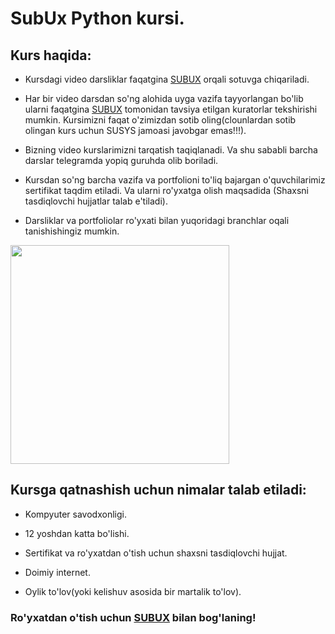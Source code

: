 # SubUx Python kursi.

## Kurs haqida:

* Kursdagi video darsliklar faqatgina <a href="https://t.me/subux/">SUBUX</a> orqali sotuvga chiqariladi.

* Har bir video darsdan so'ng alohida uyga vazifa tayyorlangan bo'lib ularni faqatgina <a href="https://t.me/subux/">SUBUX</a> tomonidan tavsiya etilgan kuratorlar tekshirishi mumkin. Kursimizni faqat o'zimizdan sotib oling(clounlardan sotib olingan kurs uchun SUSYS jamoasi javobgar emas!!!).

* Bizning video kurslarimizni tarqatish taqiqlanadi. Va shu sababli barcha darslar telegramda yopiq guruhda olib boriladi.

* Kursdan so'ng barcha vazifa va portfolioni to'liq bajargan o'quvchilarimiz sertifikat taqdim etiladi. Va ularni ro'yxatga olish maqsadida (Shaxsni tasdiqlovchi hujjatlar talab e'tiladi).

* Darsliklar va portfoliolar ro'yxati bilan yuqoridagi branchlar oqali tanishishingiz mumkin.

<img src="admin/branch.png" style="width: 350px;">

## Kursga qatnashish uchun nimalar talab etiladi:

* Kompyuter savodxonligi.

* 12 yoshdan katta bo'lishi.

* Sertifikat va ro'yxatdan o'tish uchun shaxsni tasdiqlovchi hujjat.

* Doimiy internet.

* Oylik to'lov(yoki kelishuv asosida bir martalik to'lov).

### Ro'yxatdan o'tish uchun <a href="https://t.me/subux/">SUBUX</a> bilan bog'laning!
